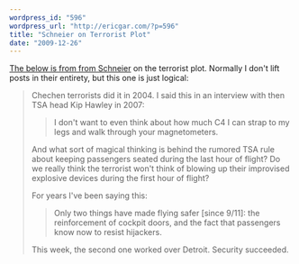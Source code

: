 ```yaml
---
wordpress_id: "596"
wordpress_url: "http://ericgar.com/?p=596"
title: "Schneier on Terrorist Plot"
date: "2009-12-26"
---
```


<span><a href="http://www.schneier.com/blog/archives/2009/12/separating_expl.html">The below is from from Schneier</a> on the terrorist plot. Normally I don't lift posts in their entirety, but this one is just logical:</span>

<blockquote>Chechen terrorists did it in 2004. I said this in an interview with then TSA head Kip Hawley in 2007:
    <blockquote>I don't want to even think about how much C4 I can strap to my legs and walk through your magnetometers.
</blockquote>

And what sort of magical thinking is behind the rumored TSA rule about keeping passengers seated during the last hour of flight? Do we really think the terrorist won't think of blowing up their improvised explosive devices during the first hour of flight?

For years I've been saying this:

<blockquote>    Only two things have made flying safer [since 9/11]: the reinforcement of cockpit doors, and the fact that passengers know now to resist hijackers.</blockquote>

This week, the second one worked over Detroit. Security succeeded.</blockquote>
